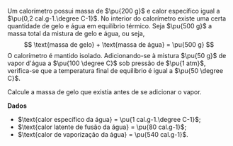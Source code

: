 Um calorímetro possui massa de $\pu{200 g}$ e calor específico igual a $\pu{0,2 cal.g-1.\degree C-1}$. No interior do calorímetro existe uma certa quantidade de gelo e água em equilíbrio térmico. Seja $\pu{500 g}$ a massa total da mistura de gelo e água, ou seja, 
$$
    \text{massa de gelo} + \text{massa de água} = \pu{500 g}
$$
O calorímetro é mantido isolado. Adicionando-se à mistura $\pu{50 g}$ de vapor d'água a $\pu{100 \degree C}$ sob pressão de $\pu{1 atm}$, verifica-se que a temperatura final de equilíbrio é igual a $\pu{50 \degree C}$. 

Calcule a massa de gelo que existia antes de se adicionar o vapor.

**Dados**

- $\text{calor específico da água} = \pu{1 cal.g-1.\degree C-1}$;
- $\text{calor latente de fusão da água} = \pu{80 cal.g-1}$;
- $\text{calor de vaporização da água} = \pu{540 cal.g-1}$.
